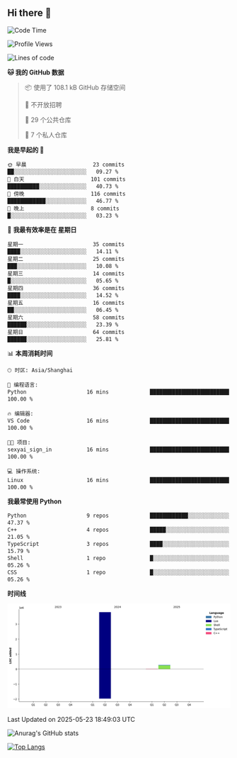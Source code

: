 ## Hi there 👋

<!--
**ZeroMapleQvQ/ZeroMapleQvQ** is a ✨ _special_ ✨ repository because its `README.md` (this file) appears on your GitHub profile.

Here are some ideas to get you started:

- 🔭 I’m currently working on ...
- 🌱 I’m currently learning ...
- 👯 I’m looking to collaborate on ...
- 🤔 I’m looking for help with ...
- 💬 Ask me about ...
- 📫 How to reach me: ...
- 😄 Pronouns: ...
- ⚡ Fun fact: ...
-->

<!--START_SECTION:waka-->
![Code Time](http://img.shields.io/badge/Code%20Time-75%20hrs%2058%20mins-blue)

![Profile Views](http://img.shields.io/badge/%E4%B8%AA%E4%BA%BA%E8%B5%84%E6%96%99%E8%A7%82%E7%9C%8B%E6%AC%A1%E6%95%B0-0-blue)

![Lines of code](https://img.shields.io/badge/%E4%BB%8E%E3%80%8CHello%20World%E3%80%8D%E8%B5%B7%E6%88%91%E5%B7%B2%E7%BB%8F%E5%86%99%E4%BA%86-4.1%20million%20%E8%A1%8C%E4%BB%A3%E7%A0%81-blue)

**🐱 我的 GitHub 数据** 

> 📦  使用了 108.1 kB GitHub 存储空间 
 > 
> 🚫 不开放招聘
 > 
> 📜 29 个公共仓库 
 > 
> 🔑 7 个私人仓库 
 > 
**我是早起的 🐤** 

```text
🌞 早晨                     23 commits          ██░░░░░░░░░░░░░░░░░░░░░░░   09.27 % 
🌆 白天                     101 commits         ██████████░░░░░░░░░░░░░░░   40.73 % 
🌃 傍晚                     116 commits         ████████████░░░░░░░░░░░░░   46.77 % 
🌙 晚上                     8 commits           █░░░░░░░░░░░░░░░░░░░░░░░░   03.23 % 
```
📅 **我最有效率是在 星期日** 

```text
星期一                      35 commits          ████░░░░░░░░░░░░░░░░░░░░░   14.11 % 
星期二                      25 commits          ███░░░░░░░░░░░░░░░░░░░░░░   10.08 % 
星期三                      14 commits          █░░░░░░░░░░░░░░░░░░░░░░░░   05.65 % 
星期四                      36 commits          ████░░░░░░░░░░░░░░░░░░░░░   14.52 % 
星期五                      16 commits          ██░░░░░░░░░░░░░░░░░░░░░░░   06.45 % 
星期六                      58 commits          ██████░░░░░░░░░░░░░░░░░░░   23.39 % 
星期日                      64 commits          ██████░░░░░░░░░░░░░░░░░░░   25.81 % 
```


📊 **本周消耗时间** 

```text
🕑︎ 时区: Asia/Shanghai

💬 编程语言: 
Python                   16 mins             █████████████████████████   100.00 % 

🔥 编辑器: 
VS Code                  16 mins             █████████████████████████   100.00 % 

🐱‍💻 项目: 
sexyai_sign_in           16 mins             █████████████████████████   100.00 % 

💻 操作系统: 
Linux                    16 mins             █████████████████████████   100.00 % 
```

**我最常使用 Python** 

```text
Python                   9 repos             ████████████░░░░░░░░░░░░░   47.37 % 
C++                      4 repos             █████░░░░░░░░░░░░░░░░░░░░   21.05 % 
TypeScript               3 repos             ████░░░░░░░░░░░░░░░░░░░░░   15.79 % 
Shell                    1 repo              █░░░░░░░░░░░░░░░░░░░░░░░░   05.26 % 
CSS                      1 repo              █░░░░░░░░░░░░░░░░░░░░░░░░   05.26 % 
```



**时间线**

![Lines of Code chart](https://raw.githubusercontent.com/bkctwy/bkctwy/main/assets/bar_graph.png)


 Last Updated on 2025-05-23 18:49:03 UTC
<!--END_SECTION:waka-->


![Anurag's GitHub stats](https://grs.bkctwy.tech/api?username=bkctwy&theme=dracula&show_icons=true)


[![Top Langs](https://grs.bkctwy.tech/api/top-langs/?username=bkctwy&layout=compact&theme=dracula)](https://github.com/anuraghazra/github-readme-stats)
